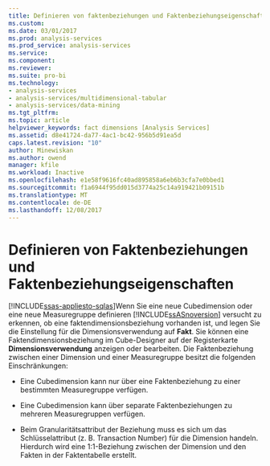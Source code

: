 ```yaml
---
title: Definieren von faktenbeziehungen und Faktenbeziehungseigenschaften | Microsoft Docs
ms.custom: 
ms.date: 03/01/2017
ms.prod: analysis-services
ms.prod_service: analysis-services
ms.service: 
ms.component: 
ms.reviewer: 
ms.suite: pro-bi
ms.technology:
- analysis-services
- analysis-services/multidimensional-tabular
- analysis-services/data-mining
ms.tgt_pltfrm: 
ms.topic: article
helpviewer_keywords: fact dimensions [Analysis Services]
ms.assetid: d8e41724-da77-4ac1-bc42-956b5d91ea5d
caps.latest.revision: "10"
author: Minewiskan
ms.author: owend
manager: kfile
ms.workload: Inactive
ms.openlocfilehash: e1e58f9616fc40ad895858a6eb6b3cfa7e0bbed1
ms.sourcegitcommit: f1a6944f95dd015d3774a25c14a919421b09151b
ms.translationtype: MT
ms.contentlocale: de-DE
ms.lasthandoff: 12/08/2017
---
```

# <a name="define-a-fact-relationship-and-fact-relationship-properties"></a>Definieren von Faktenbeziehungen und Faktenbeziehungseigenschaften
[!INCLUDE[ssas-appliesto-sqlas](../../includes/ssas-appliesto-sqlas.md)]Wenn Sie eine neue Cubedimension oder eine neue Measuregruppe definieren [!INCLUDE[ssASnoversion](../../includes/ssasnoversion-md.md)] versucht zu erkennen, ob eine faktendimensionsbeziehung vorhanden ist, und legen Sie die Einstellung für die Dimensionsverwendung auf **Fakt**. Sie können eine Faktendimensionsbeziehung im Cube-Designer auf der Registerkarte **Dimensionsverwendung** anzeigen oder bearbeiten. Die Faktenbeziehung zwischen einer Dimension und einer Measuregruppe besitzt die folgenden Einschränkungen:  
  
-   Eine Cubedimension kann nur über eine Faktenbeziehung zu einer bestimmten Measuregruppe verfügen.  
  
-   Eine Cubedimension kann über separate Faktenbeziehungen zu mehreren Measuregruppen verfügen.  
  
-   Beim Granularitätsattribut der Beziehung muss es sich um das Schlüsselattribut (z. B. Transaction Number) für die Dimension handeln. Hierdurch wird eine 1:1-Beziehung zwischen der Dimension und den Fakten in der Faktentabelle erstellt.  
  
  
